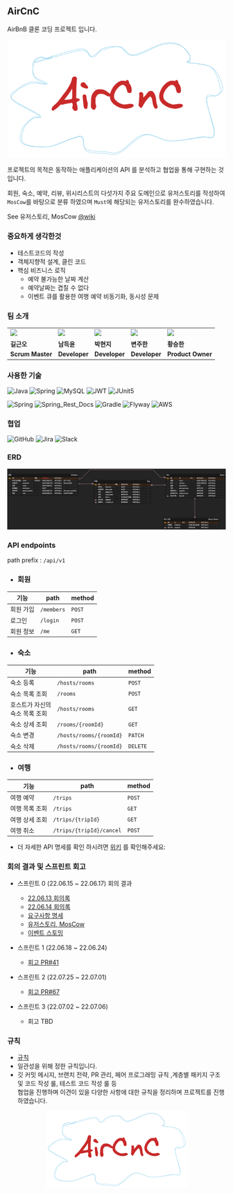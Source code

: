 ## AirCnC

AirBnB 클론 코딩 프로젝트 입니다.

![Logo](images/logo.png)

프로젝트의 목적은 동작하는 애플리케이션의 API 를 분석하고 협업을 통해 구현하는 것입니다.

회원, 숙소, 예약, 리뷰, 위시리스트의 다섯가지 주요 도메인으로 유저스토리를 작성하여 `MosCow`를 바탕으로 분류 하였으며 
`Must`에 해당되는 유저스토리를 완수하였습니다.

See 유저스토리, MosCow [@wiki](https://github.com/prgrms-be-devcourse/BE-02-AirCnC/wiki/%EC%9C%A0%EC%A0%80%EC%8A%A4%ED%86%A0%EB%A6%AC,-MosCow)

### 중요하게 생각한것
- 테스트코드의 작성
- 객체지향적 설계, 클린 코드
- 핵심 비즈니스 로직
    - 예약 불가능한 날짜 계산
    - 예약날짜는 겹칠 수 없다
    - 이벤트 큐를 활용한 여행 예약 비동기화, 동시성 문제 

### 팀 소개
<table>
  <tr>
    <td>
        <a href="https://github.com/htmn-fly">
            <img src="https://avatars.githubusercontent.com/u/78348340?v=4" width="100px" />
        </a>
    </td>
    <td>
        <a href="https://github.com/ndy2">
            <img src="https://avatars.githubusercontent.com/u/67302707?v=4" width="100px" />
        </a>
    </td>
    <td>
        <a href="https://github.com/rioreo22">
            <img src="https://avatars.githubusercontent.com/u/97699174?v=4" width="100px" />
        </a>
    </td>
    <td>
        <a href="https://github.com/NewEhoDoc">
            <img src="https://avatars.githubusercontent.com/u/53653597?v=4" width="100px" />
        </a>
    </td>
    <td>
        <a href="https://github.com/jk05018">
            <img src="https://avatars.githubusercontent.com/u/68465557?v=4" width="100px" />
        </a>
    </td>
  </tr>
  <tr>
    <td><b>길근오</b></td>
    <td><b>남득윤</b></td>
    <td><b>박현지</b></td>
    <td><b>변주한</b></td>
    <td><b>황승한</b></td>
  </tr>
  <tr>
    <td><b>Scrum Master</b></td>
    <td><b>Developer</b></td>
    <td><b>Developer</b></td>
    <td><b>Developer</b></td>
    <td><b>Product Owner</b></td>
  </tr>
</table>

### 사용한 기술

![Java](https://img.shields.io/badge/java_11-%23ED8B00.svg?style=Plastic&logo=java&logoColor=white)
![Spring](https://img.shields.io/badge/spring_Boot_2.7.0-%236DB33F.svg?style=Plastic&logo=spring&logoColor=white)
![MySQL](https://img.shields.io/badge/mysql-%23121011.svg?style=Plastic&logo=mysql&logoColor=white)
![JWT](https://img.shields.io/badge/JWT-black?style=Plastic&logo=JSON%20web%20tokens)
![JUnit5](https://img.shields.io/badge/JUnit5-white?style=Plastic&logo=JUnit5)

![Spring](https://img.shields.io/badge/spring_Security-%236DB33F.svg?style=Plastic&logo=spring&logoColor=white)
![Spring_Rest_Docs](https://img.shields.io/badge/spring_Rest--Docs-%236DB33F.svg?style=Plastic&logo=Asciidoctor&logoColor=white)
![Gradle](https://img.shields.io/badge/Gradle_7.4.1-02303A.svg?style=Plastic&logo=Gradle&logoColor=white)
![Flyway](https://img.shields.io/badge/flyway-white.svg?style=Plastic&logo=Flyway&logoColor=red)
![AWS](https://img.shields.io/badge/S3-%23FF9900.svg?style=Plastic&logo=amazon-aws&logoColor=white)

### 협업

![GitHub](https://img.shields.io/badge/github-%23121011.svg?style=Plastic&logo=github&logoColor=white)
![Jira](https://img.shields.io/badge/jira-%230A0FFF.svg?style=Plastic&logo=jira&logoColor=white)
![Slack](https://img.shields.io/badge/Slack-4A154B?style=Plastic&logo=slack&logoColor=white)

### ERD

![ERD](images/erd.png)

### API endpoints

path prefix : `/api/v1`

- ### 회원

| 기능    | path       | method |
|-------|------------|--------|
| 회원 가입 | `/members` | `POST` |
| 로그인   | `/login`   | `POST` |
| 회원 정보 | `/me`      | `GET`  |

- ### 숙소

| 기능                     | path                    | method   |
|------------------------|-------------------------|----------|
| 숙소 등록                  | `/hosts/rooms`          | `POST`   |
| 숙소 목록 조회               | `/rooms`                | `POST`   |
| 호스트가 자신의 <br> 숙소 목록 조회 | `/hosts/rooms`          | `GET`    |
| 숙소 상세 조회               | `/rooms/{roomId}`       | `GET`    |
| 숙소 변경                  | `/hosts/rooms/{roomId}` | `PATCH`  |
| 숙소 삭제                  | `/hosts/rooms/{roomId}` | `DELETE` |

- ### 여행

| 기능       | path                     | method |
|----------|--------------------------|--------|
| 여행 예약    | `/trips`                 | `POST` |
| 여행 목록 조회 | `/trips`                 | `GET`  |
| 여행 상세 조회 | `/trips/{tripId}`        | `GET`  |
| 여행 취소    | `/trips/{tripId}/cancel` | `POST` |

- 더 자세한 API 명세를 확인 하시려면 [위키](https://github.com/prgrms-be-devcourse/BE-02-AirCnC/wiki/AirCnC-api-v1-%EB%AA%85%EC%84%B8) 를 확인해주세요:

### 회의 결과 및 스프린트 회고
- 스프린트 0 (22.06.15 ~ 22.06.17) 회의 결과<br>
  - [22.06.13 회의록](https://github.com/prgrms-be-devcourse/BE-02-AirCnC/wiki/22.06.13-%ED%9A%8C%EC%9D%98%EB%A1%9D)
  - [22.06.14 회의록](https://github.com/prgrms-be-devcourse/BE-02-AirCnC/wiki/22.06.14-%ED%9A%8C%EC%9D%98%EB%A1%9D)
  - [요구사항 명세](https://github.com/prgrms-be-devcourse/BE-02-AirCnC/wiki/%EC%9A%94%EA%B5%AC%EC%82%AC%ED%95%AD-%EB%AA%85%EC%84%B8)
  - [유저스토리, MosCow](https://github.com/prgrms-be-devcourse/BE-02-AirCnC/wiki/%EC%9C%A0%EC%A0%80%EC%8A%A4%ED%86%A0%EB%A6%AC,-MosCow)
  - [이벤트 스토밍](https://github.com/prgrms-be-devcourse/BE-02-AirCnC/wiki/%EC%9D%B4%EB%B2%A4%ED%8A%B8-%EC%8A%A4%ED%86%A0%EB%B0%8D)

- 스프린트 1 (22.06.18 ~ 22.06.24) 
  - [회고 PR#41](https://github.com/prgrms-be-devcourse/BE-02-AirCnC/pull/41)

- 스프린트 2 (22.07.25 ~ 22.07.01)
  - [회고 PR#67](https://github.com/prgrms-be-devcourse/BE-02-AirCnC/pull/67)

- 스프린트 3 (22.07.02 ~ 22.07.06) 
  - 회고 TBD

### 규칙
  - [규칙](https://github.com/prgrms-be-devcourse/BE-02-AirCnC/wiki/%EA%B7%9C%EC%B9%99)
  - 일관성을 위해 정한 규칙입니다.
  - 깃 커밋 메시지, 브랜치 전략, PR 관리, 페어 프로그래밍 규칙 ,계층별 패키지 구조 및 코드 작성 룰, 테스트 코드 작성 룰 등 <br>
    협업을 진행하며 이견이 있을 다양한 사항에 대한 규칙을 정리하며 프로젝트를 진행하였습니다.


<p align="center">
  <img src="images/logo.png" alt="drawing" width="327"/>
</p>


